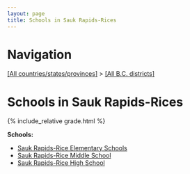 ```yaml
---
layout: page
title: Schools in Sauk Rapids-Rices
---
```

# Navigation

[[All countries/states/provinces]](../..) > [[All B.C. districts]](..)

# Schools in Sauk Rapids-Rices

{% include_relative grade.html %}

**Schools:**

- [Sauk Rapids-Rice Elementary Schools](Sauk_Rapids-Rice_Elementary_Schools.md)
- [Sauk Rapids-Rice Middle School](Sauk_Rapids-Rice_Middle_School.md)
- [Sauk Rapids-Rice High School](Sauk_Rapids-Rice_High_School.md)
